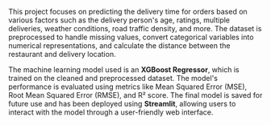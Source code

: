 
This project focuses on predicting the delivery time for orders based on various factors such as the delivery person's age, ratings, multiple deliveries, weather conditions, road traffic density, and more. The dataset is preprocessed to handle missing values, convert categorical variables into numerical representations, and calculate the distance between the restaurant and delivery location.

The machine learning model used is an **XGBoost Regressor**, which is trained on the cleaned and preprocessed dataset. The model's performance is evaluated using metrics like Mean Squared Error (MSE), Root Mean Squared Error (RMSE), and R² score. The final model is saved for future use and has been deployed using **Streamlit**, allowing users to interact with the model through a user-friendly web interface.
